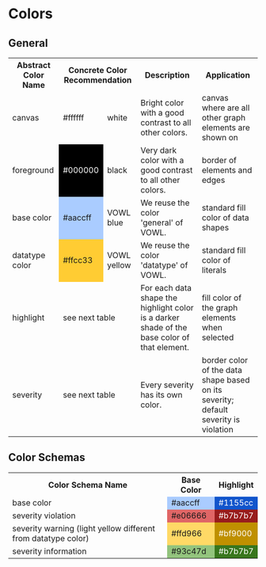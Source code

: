 # Colors

## General

<table id="tab-general-colors">
  <tr>
    <th>Abstract Color Name</th>
    <th colspan="2">Concrete Color Recommendation</th>
    <th>Description</th>
    <th>Application</th>
  </tr>
  <tr>
    <td class="side">canvas</td>
    <td>#ffffff</td>
    <td>white</td>
    <td>Bright color with a good contrast to all other colors.</td>
    <td>canvas where are all other graph elements are shown on</td>
  </tr>
  <tr>
    <td class="side">foreground</td>
    <td style="background: #000000; color: #ffffff">#000000</td>
    <td>black</td>
    <td>Very dark color with a good contrast to all other colors.</td>
    <td>border of elements and edges</td>
  </tr>
  <tr>
    <td class="side">base color</td>
    <td style="background: #aaccff;">#aaccff</td>
    <td>VOWL blue</td>
    <td>We reuse the color 'general' of VOWL.</td>
    <td>standard fill color of data shapes</td>
  </tr>
  <tr>
    <td class="side">datatype color</td>
    <td style="background: #ffcc33;">#ffcc33</td>
    <td>VOWL yellow</td>
    <td>We reuse the color 'datatype' of VOWL.</td>
    <td>standard fill color of literals</td>
  </tr>
  <tr>
    <td class="side">highlight</td>
    <td colspan="2">see next table</td>
    <td>For each data shape the highlight color is a darker shade of the
        base color of that element.
    </td>
    <td>fill color of the graph elements when selected</td>
  </tr>
  <tr>
    <td class="side">severity</td>
    <td colspan="2">see next table</td>
    <td>Every severity has its own color.
    </td>
    <td>border color of the data shape based on its severity; default severity is violation</td>
  </tr>
</table>
 
## Color Schemas

<table id="tab-color-schemas">
  <tr>
    <th>Color Schema Name</th>
    <th>Base Color</th>
    <th>Highlight</th>
  </tr>
  <tr>
    <td>base color</td>
    <td style="background: #aaccff;">#aaccff</td>
    <td style="background: #1155cc; color: #ffffff">#1155cc</td>
  </tr>
  <tr>
    <td>severity violation</td>
    <td style="background: #e06666;">#e06666</td>
    <td style="background: #981c1c; color: #ffffff">#b7b7b7</td>
  </tr>
  <tr>
    <td>severity warning (light yellow different from datatype color)</td>
    <td style="background: #ffd966;">#ffd966</td>
    <td style="background: #bf9000; color: #ffffff">#bf9000</td>
  </tr>
  <tr>
    <td>severity information</td>
    <td style="background: #93c47d;">#93c47d</td>
    <td style="background: #38761d; color: #ffffff">#b7b7b7</td>
   </tr>
</table>

